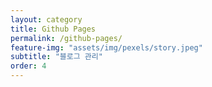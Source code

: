 ```yaml
---
layout: category
title: Github Pages
permalink: /github-pages/
feature-img: "assets/img/pexels/story.jpeg"
subtitle: "블로그 관리"
order: 4
---
```

